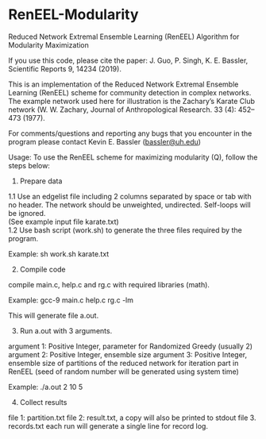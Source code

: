 # RenEEL-Modularity
Reduced Network Extremal Ensemble Learning (RenEEL) Algorithm for Modularity Maximization 

If you use this code, please cite the paper:
J. Guo, P. Singh, K. E. Bassler, Scientific Reports 9, 14234 (2019).

This is an implementation of the Reduced Network Extremal Ensemble Learning (RenEEL) scheme for community detection in complex networks. The example network used here for illustration is the Zachary’s Karate Club network (W. W. Zachary, Journal of Anthropological Research. 33 (4): 452–473 (1977).

For comments/questions and reporting any bugs that you encounter in the program please contact Kevin E. Bassler (bassler@uh.edu)

Usage: 
To use the RenEEL scheme for maximizing modularity (Q), follow the steps below:

1. Prepare data

1.1 Use an edgelist file including 2 columns separated by space or tab with no header. The network should be unweighted, undirected. Self-loops will be ignored.\
(See example input file karate.txt)\
1.2 Use bash script (work.sh) to generate the three files required by the program. 

Example:
	sh work.sh karate.txt 


2. Compile code

compile main.c, help.c and rg.c with required libraries (math).

Example:
	gcc-9 main.c help.c rg.c  -lm

This will generate file a.out.

3. Run a.out with 3 arguments.

argument 1: Positive Integer, parameter for Randomized Greedy  (usually 2)
argument 2: Positive Integer, ensemble size
argument 3: Positive Integer, ensemble size of partitions of the reduced network for iteration part in RenEEL
(seed of random number will be generated using system time)

Example:
	./a.out 2 10 5 

4. Collect results

file 1: partition.txt 
file 2: result.txt, a copy will also be printed to stdout
file 3. records.txt each run will generate a single line for record log.
